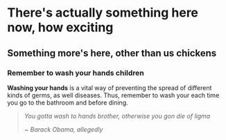 # There's actually something here now, how exciting

## Something more's here, other than us chickens

### Remember to wash your hands children

**Washing your hands** is a vital way of preventing the spread of different kinds of germs, as well diseases. Thus, remember to wash your each time you go to the bathroom and before dining.

<blockquote>

*You gotta wash to hands brother, otherwise you gon die of ligma*

 *~ Barack Obama, allegedly*

</blockquote>
